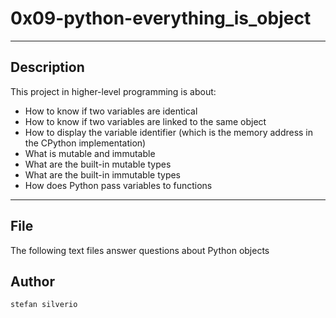 # 0x09-python-everything_is_object
---
## Description

This project in higher-level programming is about:
* How to know if two variables are identical
* How to know if two variables are linked to the same object
* How to display the variable identifier (which is the memory address in the CPython implementation)
* What is mutable and immutable
* What are the built-in mutable types
* What are the built-in immutable types
* How does Python pass variables to functions

---
File
---
The following text files answer questions about Python objects

## Author
`stefan silverio`